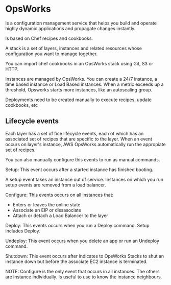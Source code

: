 # OpsWorks

Is a configuration management service that helps you build and operate highly dynamic applications and propagate changes instantly.

Is based on Chef recipes and cookbooks.

A stack is a set of layers, instances and related resources whose configuration you want to manage together.

You can import chef cookbooks in an OpsWorks stack using Git, S3 or HTTP.

Instances are managed by OpsWorks. You can create a 24/7 instance, a time based instance or Load Based instances. When a metric exceeds up a threshold, Opsworks starts more instances, like an autoscaling group.

Deployments need to be created manually to execute recipes, update cookbooks, etc

## Lifecycle events

Each layer has a set of fice lifecycle events, each of which has an associated set of recipes that are specific to the layer. When an event occurs on layer's instance, AWS OpsWorks automatically run the appropiate set of recipes. 

You can also manually configure this events to run as manual commands.

Setup:
This event occurs after a started instance has finished booting.

A setup event takes an instance out of service. Instances on which you run setup events are removed from a load balancer.

Configure:
This events occurs on all instances that:
- Enters or leaves the online state
- Associate an EIP or dissasociate
- Attach or detach a Load Balancer to the layer

Deploy:
This events occurs when you run a Deploy command. Setup includes Deploy.


Undeploy:
This event occurs when you delete an app or run an Undeploy command.


Shutdown:
This event occurs after indicates to OpsWorks Stacks to shut an instance down but before the associate EC2 instance is terminated.

NOTE: Configure is the only event that occurs in all instances. The others are instance individually. Is useful to use to know the instance neighbours.